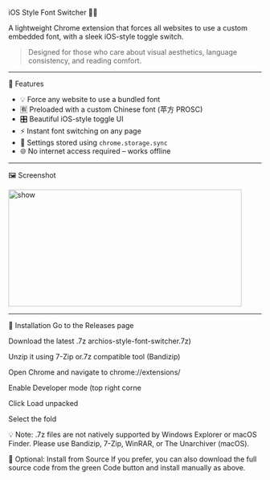 iOS Style Font Switcher 🧩🔠

A lightweight Chrome extension that forces all websites to use a custom embedded font, with a sleek iOS-style toggle switch.

> Designed for those who care about visual aesthetics, language consistency, and reading comfort.

---

🚀 Features

- 💡 Force any website to use a bundled font
- 🈶️ Preloaded with a custom Chinese font (苹方 PROSC)
- 🎛️ Beautiful iOS-style toggle UI
- ⚡ Instant font switching on any page
- 🧠 Settings stored using `chrome.storage.sync`
- 🌐 No internet access required – works offline

---

🖼️ Screenshot

<img width="464" height="233" alt="show" src="https://github.com/user-attachments/assets/f8c55c6b-27a2-4107-8eee-924822a5f609" />



---
🔧 Installation 
Go to the Releases page

Download the latest .7z archios-style-font-switcher.7z)

Unzip it using 7-Zip or.7z compatible tool (Bandizip)

Open Chrome and navigate to chrome://extensions/

Enable Developer mode (top right corne

Click Load unpacked

Select the fold

💡 Note: .7z files are not natively supported by Windows Explorer or macOS Finder. Please use Bandizip, 7-Zip, WinRAR, or The Unarchiver (macOS).

📌 Optional: Install from Source
If you prefer, you can also download the full source code from the green Code button and install manually as above.
